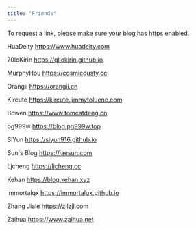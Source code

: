 ```yaml
---
title: "Friends"
---
```

To request a link, please make sure your blog has [https](https://en.wikipedia.org/wiki/HTTPS) enabled.

HuaDeity https://www.huadeity.com

70loKirin https://qllokirin.github.io

MurphyHou https://cosmicdusty.cc

Orangii https://orangii.cn

Kircute https://kircute.jimmytoluene.com

Bowen https://www.tomcatdeng.cn

pg999w https://blog.pg999w.top

SiYun https://siyun916.github.io

Sun's Blog https://iaesun.com

Ljcheng https://ljcheng.cc

Kehan https://blog.kehan.xyz

immortalqx https://immortalqx.github.io

Zhang Jiale https://zjlzjl.com

Zaihua https://www.zaihua.net
